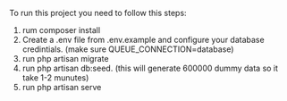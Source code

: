 To run this project you need to follow this steps:
1. rum composer install
2. Create a .env file from .env.example and configure your database credintials. (make sure QUEUE_CONNECTION=database)
3. run php artisan migrate
4. run php artisan db:seed. (this will generate 600000 dummy data so it take 1-2 munutes)
5. run php artisan serve
